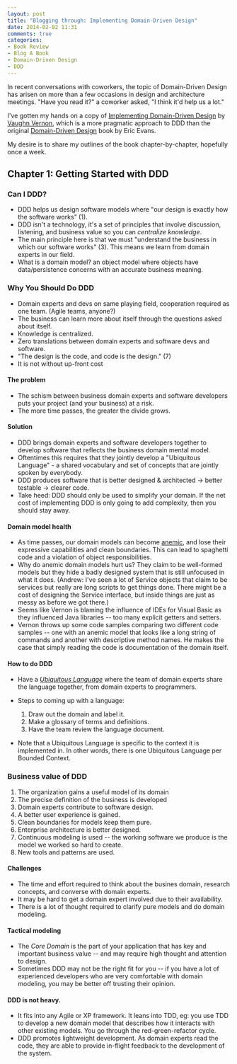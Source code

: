 ```yaml
---
layout: post
title: "Blogging through: Implementing Domain-Driven Design"
date: 2014-02-02 11:31
comments: true
categories: 
- Book Review
- Blog A Book
- Domain-Driven Design
- DDD
---
```

In recent conversations with coworkers, the topic of Domain-Driven Design has
arisen on more than a few occasions in design and architecture meetings.
"Have you read it?" a coworker asked, "I think it'd help us a lot."

I've gotten my hands on a copy of [Implementing Domain-Driven Design](http://www.amazon.com/Implementing-Domain-Driven-Design-Vaughn-Vernon/dp/0321834577)
by [Vaughn Vernon](https://vaughnvernon.co/), which is a more pragmatic
approach to DDD than the original [Domain-Driven Design](http://www.amazon.com/Domain-Driven-Design-Tackling-Complexity-Software/dp/0321125215/ref=pd_bxgy_b_text_y) book by Eric Evans.

My desire is to share my outlines of the book chapter-by-chapter,
hopefully once a week.

## Chapter 1: Getting Started with DDD

### Can I DDD?
* DDD helps us design software models where "our design is exactly how
  the software works" (1). 
* DDD isn't a technology, it's a set of principles that involve
  discussion, listening, and business value so you can *centralize
  knowledge*.
* The main principle here is that we must "understand the business in
  which our software works" (3). This means we learn from domain experts
  in our field.
* What is a domain model? an object model where objects have
  data/persistence concerns with an accurate business meaning.

### Why You Should Do DDD

* Domain experts and devs on same playing field, cooperation required as
  one team. (Agile teams, anyone?)
* The business can learn more about itself through the questions asked
  about itself.
* Knowledge is centralized.
* Zero translations between domain experts and software devs and
  software.
* "The design is the code, and code is the design." (7)
* It is not without up-front cost

#### The problem

* The schism between business domain experts and software developers
  puts your project (and your business) at a risk.
* The more time passes, the greater the divide grows.

#### Solution

* DDD brings domain experts and software developers together to develop
  software that reflects the business domain mental model.
* Oftentimes this requires that they jointly develop a "Ubiquitous
  Language" - a shared vocabulary and set of concepts that are jointly
  spoken by everybody.
* DDD produces software that is better designed & architected -> better testable ->
  clearer code.
* Take heed: DDD should only be used to simplify your domain. If the net
  cost of implementing DDD is only going to add complexity, then you
  should stay away.

#### Domain model health
* As time passes, our domain models can become
  [anemic](http://www.martinfowler.com/bliki/AnemicDomainModel.html),
  and lose their expressive capabilities and clean boundaries. This can
  lead to spaghetti code and a violation of object responsibilities.
* Why do anemic domain models hurt us? They claim to be well-formed
  models but they hide a badly designed system that is still unfocused
  in what it does. (Andrew: I've seen a lot of Service objects that
  claim to be services but really are long scripts to get things done.
  There might be a cost of designing the Service interface, but inside
  things are just as messy as before we got there.)
* Seems like Vernon is blaming the influence of IDEs for Visual Basic as
  they influenced Java libraries -- too many explicit getters and
  setters.
* Vernon throws up some code samples comparing two different code
  samples -- one with an anemic model that looks like a long string of
  commands and another with descriptive method names. He makes the case
  that simply reading the code is documentation of the domain itself.

#### How to do DDD

* Have a [*Ubiquitous Language*](http://martinfowler.com/bliki/UbiquitousLanguage.html)
  where the team of domain experts share the language together, from
  domain experts to programmers.
* Steps to coming up with a language:

   1. Draw out the domain and label it.
   2. Make a glossary of terms and definitions.
   3. Have the team review the language document.

* Note that a Ubiquitous Language is specific to the context it is
  implemented in. In other words, there is one Ubiquitous Language per
  Bounded Context.

### Business value of DDD

1. The organization gains a useful model of its domain
2. The precise definition of the business is developed
3. Domain experts contribute to software design.
4. A better user experience is gained.
5. Clean boundaries for models keep them pure.
6. Enterprise architecture is better designed.
7. Continuous modeling is used -- the working software we produce is the
   model we worked so hard to create.
8. New tools and patterns are used.

#### Challenges

* The time and effort required to think about the busines domain,
  research concepts, and converse with domain experts.
* It may be hard to get a domain expert involved due to their
  availability.
* There is a lot of thought required to clarify pure models and do
  domain modeling.

#### Tactical modeling

* The *Core Domain* is the part of your application that has key and
  important business value -- and may require high thought and attention
  to design.
* Sometimes DDD may not be the right fit for you -- if you have a lot of
  experienced developers who are very comfortable with domain modeling,
  you may be better off trusting their opinion.

#### DDD is not heavy.

* It fits into any Agile or XP framework. It leans into TDD, eg: you use
  TDD to develop a new domain model that describes how it interacts with
  other existing models. You go through the red-green-refactor cycle.
* DDD promotes lightweight development. As domain experts read the code, they
  are able to provide in-flight feedback to the development of the
  system.

